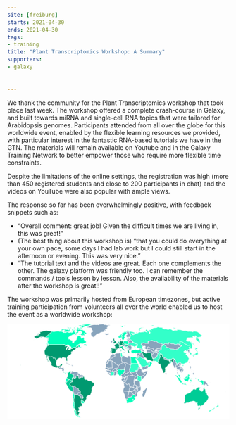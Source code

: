 ```yaml
---
site: [freiburg]
starts: 2021-04-30
ends: 2021-04-30
tags:
- training
title: "Plant Transcriptomics Workshop: A Summary"
supporters:
- galaxy


---
```


We thank the community for the Plant Transcriptomics workshop that took place last week. The workshop offered a complete crash-course in Galaxy, and built towards miRNA and single-cell RNA topics that were tailored for Arabidopsis genomes. Participants attended from all over the globe for this worldwide event, enabled by the flexible learning resources we provided, with particular interest in the fantastic RNA-based tutorials we have in the GTN. The materials will remain available on Youtube and in the Galaxy Training Network to better empower those who require more flexible time constraints.

Despite the limitations of the online settings, the registration was high (more than 450 registered students and close to 200 participants in chat) and the videos on YouTube were also popular with ample views.

The response so far has been overwhelmingly positive, with feedback snippets such as:

* “Overall comment: great job! Given the difficult times we are living in, this was great!”
* (The best thing about this workshop is) “that you could do everything at your own pace, some days I had lab work but I could still start in the afternoon or evening. This was very nice.”
* “The tutorial text and the videos are great. Each one complements the other. The galaxy platform was friendly too. I can remember the commands / tools lesson by lesson. Also, the availability of the materials after the workshop is great!!”

The workshop was primarily hosted from European timezones, but active training participation from volunteers all over the world enabled us to host the event as a worldwide workshop:

![](../assets/media/2021-04-30-worldstats.svg)
